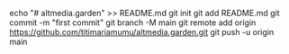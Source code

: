 echo "# altmedia.garden" >> README.md
git init
git add README.md
git commit -m "first commit"
git branch -M main
git remote add origin https://github.com/titimariamumu/altmedia.garden.git
git push -u origin main
